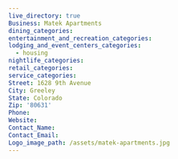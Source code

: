 ```yaml
---
live_directory: true
Business: Matek Apartments
dining_categories:
entertainment_and_recreation_categories:
lodging_and_event_centers_categories:
  - housing
nightlife_categories:
retail_categories:
service_categories:
Street: 1628 9th Avenue
City: Greeley
State: Colorado
Zip: '80631'
Phone:
Website:
Contact_Name:
Contact_Email:
Logo_image_path: /assets/matek-apartments.jpg
---
```



